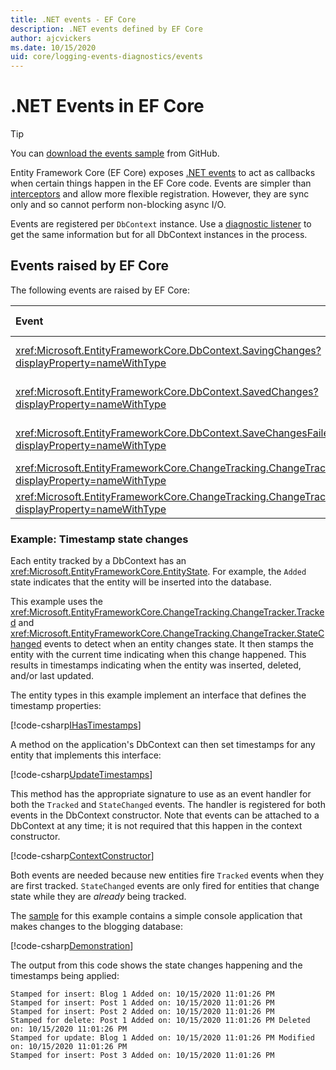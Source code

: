 ```yaml
---
title: .NET events - EF Core
description: .NET events defined by EF Core  
author: ajcvickers
ms.date: 10/15/2020
uid: core/logging-events-diagnostics/events
---
```


# .NET Events in EF Core

> [!TIP]
> You can [download the events sample](https://github.com/dotnet/EntityFramework.Docs/tree/master/samples/core/Miscellaneous/Events) from GitHub.

Entity Framework Core (EF Core) exposes [.NET events](/dotnet/standard/events/) to act as callbacks when certain things happen in the EF Core code. Events are simpler than [interceptors](xref:core/logging-events-diagnostics/interceptors) and allow more flexible registration. However, they are sync only and so cannot perform non-blocking async I/O.

Events are registered per `DbContext` instance. Use a [diagnostic listener](xref:core/logging-events-diagnostics/diagnostic-listeners) to get the same information but for all DbContext instances in the process.

## Events raised by EF Core

The following events are raised by EF Core:

| Event | Version introduced | When raised
|:------|--------------------|-------
| <xref:Microsoft.EntityFrameworkCore.DbContext.SavingChanges?displayProperty=nameWithType> | 5.0 | At the start of <xref:Microsoft.EntityFrameworkCore.DbContext.SaveChanges%2A> or <xref:Microsoft.EntityFrameworkCore.DbContext.SaveChangesAsync%2A>
| <xref:Microsoft.EntityFrameworkCore.DbContext.SavedChanges?displayProperty=nameWithType> | 5.0 | At the end of a successful <xref:Microsoft.EntityFrameworkCore.DbContext.SaveChanges%2A> or <xref:Microsoft.EntityFrameworkCore.DbContext.SaveChangesAsync%2A>
| <xref:Microsoft.EntityFrameworkCore.DbContext.SaveChangesFailed?displayProperty=nameWithType> | 5.0 | At the end of a failed <xref:Microsoft.EntityFrameworkCore.DbContext.SaveChanges%2A> or <xref:Microsoft.EntityFrameworkCore.DbContext.SaveChangesAsync%2A>
| <xref:Microsoft.EntityFrameworkCore.ChangeTracking.ChangeTracker.Tracked?displayProperty=nameWithType> | 2.1 | When an entity is tracked by the context
| <xref:Microsoft.EntityFrameworkCore.ChangeTracking.ChangeTracker.StateChanged?displayProperty=nameWithType> | 2.1 | When a tracked entity changes its state

### Example: Timestamp state changes

Each entity tracked by a DbContext has an <xref:Microsoft.EntityFrameworkCore.EntityState>. For example, the `Added` state indicates that the entity will be inserted into the database.

This example uses the <xref:Microsoft.EntityFrameworkCore.ChangeTracking.ChangeTracker.Tracked> and <xref:Microsoft.EntityFrameworkCore.ChangeTracking.ChangeTracker.StateChanged> events to detect when an entity changes state. It then stamps the entity with the current time indicating when this change happened. This results in timestamps indicating when the entity was inserted, deleted, and/or last updated.

The entity types in this example implement an interface that defines the timestamp properties:

<!--
public interface IHasTimestamps
{
    DateTime? Added { get; set; }
    DateTime? Deleted { get; set; }
    DateTime? Modified { get; set; }
}
-->
[!code-csharp[IHasTimestamps](../../../samples/core/Miscellaneous/Events/Program.cs?name=IHasTimestamps)]

A method on the application's DbContext can then set timestamps for any entity that implements this interface:

<!--
    private static void UpdateTimestamps(object sender, EntityEntryEventArgs e)
    {
        if (e.Entry.Entity is IHasTimestamps entityWithTimestamps)
        {
            switch (e.Entry.State)
            {
                case EntityState.Deleted:
                    entityWithTimestamps.Deleted = DateTime.UtcNow;
                    Console.WriteLine($"Stamped for delete: {e.Entry.Entity}");
                    break;
                case EntityState.Modified:
                    entityWithTimestamps.Modified = DateTime.UtcNow;
                    Console.WriteLine($"Stamped for update: {e.Entry.Entity}");
                    break;
                case EntityState.Added:
                    entityWithTimestamps.Added = DateTime.UtcNow;
                    Console.WriteLine($"Stamped for insert: {e.Entry.Entity}");
                    break;
            }
        }
    }
-->
[!code-csharp[UpdateTimestamps](../../../samples/core/Miscellaneous/Events/Program.cs?name=UpdateTimestamps)]

This method has the appropriate signature to use as an event handler for both the `Tracked` and `StateChanged` events. The handler is registered for both events in the DbContext constructor. Note that events can be attached to a DbContext at any time; it is not required that this happen in the context constructor.

<!--
    public BlogsContext()
    {
        ChangeTracker.StateChanged += UpdateTimestamps;
        ChangeTracker.Tracked += UpdateTimestamps;
    }
-->
[!code-csharp[ContextConstructor](../../../samples/core/Miscellaneous/Events/Program.cs?name=ContextConstructor)]

Both events are needed because new entities fire `Tracked` events when they are first tracked. `StateChanged` events are only fired for entities that change state while they are _already_ being tracked.

The [sample](https://github.com/dotnet/EntityFramework.Docs/tree/master/samples/core/Miscellaneous/Events) for this example contains a simple console application that makes changes to the blogging database:

<!--
        using (var context = new BlogsContext())
        {
            context.Database.EnsureDeleted();
            context.Database.EnsureCreated();

            context.Add(
                new Blog
                {
                    Id = 1,
                    Name = "EF Blog",
                    Posts =
                    {
                        new Post { Id = 1, Title = "EF Core 3.1!" },
                        new Post { Id = 2, Title = "EF Core 5.0!" }
                    }
                });

            context.SaveChanges();
        }

        using (var context = new BlogsContext())
        {
            var blog = context.Blogs.Include(e => e.Posts).Single();

            blog.Name = "EF Core Blog";
            context.Remove(blog.Posts.First());
            blog.Posts.Add(new Post { Id = 3, Title = "EF Core 6.0!" });

            context.SaveChanges();
        }
-->
[!code-csharp[Demonstration](../../../samples/core/Miscellaneous/Events/Program.cs?name=Demonstration)]

The output from this code shows the state changes happening and the timestamps being applied:

```output
Stamped for insert: Blog 1 Added on: 10/15/2020 11:01:26 PM
Stamped for insert: Post 1 Added on: 10/15/2020 11:01:26 PM
Stamped for insert: Post 2 Added on: 10/15/2020 11:01:26 PM
Stamped for delete: Post 1 Added on: 10/15/2020 11:01:26 PM Deleted on: 10/15/2020 11:01:26 PM
Stamped for update: Blog 1 Added on: 10/15/2020 11:01:26 PM Modified on: 10/15/2020 11:01:26 PM
Stamped for insert: Post 3 Added on: 10/15/2020 11:01:26 PM
```
